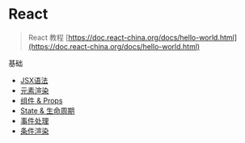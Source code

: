 # React

> React 教程 [https://doc.react-china.org/docs/hello-world.html](https://doc.react-china.org/docs/hello-world.html)

基础

- [JSX语法](Base/introducing-jsx.md)
- [元素渲染](Base/rendering-elements.md)
- [组件 & Props](Base/components-and-props.md)
- [State & 生命周期](Base/state-and-lifecycle.md)
- [事件处理](Base/handling-events.md)
- [条件渲染](Base/conditional-rendering.md)


